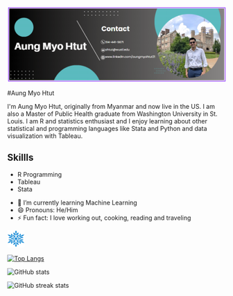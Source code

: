![Statistics and R Programming](https://github.com/aungmyohtut21/aungmyohtut21/blob/main/Banner.png)

#Aung Myo Htut

I'm Aung Myo Htut, originally from Myanmar and now live in the US. I am also a Master of Public Health graduate from Washington University in St. Louis. I am R and statistics enthusiast and I enjoy learning about other statistical and programming languages like Stata and Python and data visualization with Tableau.

## Skillls 
* R Programming
* Tableau
* Stata

- 🌱 I’m currently learning Machine Learning 
- 😄 Pronouns: He/Him 
- ⚡ Fun fact: I love working out, cooking, reading and traveling 


<a href='https://archiveprogram.github.com/'><img src='https://raw.githubusercontent.com/acervenky/animated-github-badges/master/assets/acbadge.gif' width='40' height='40'></a> 

[![Top Langs](https://github-readme-stats.vercel.app/api/top-langs/?username=aungmyohtut21)](https://github.com/anuraghazra/github-readme-stats)

![GitHub stats](https://github-readme-stats.vercel.app/api?username=aungmyohtut21&show_icons=true)  

![GitHub streak stats](https://streak-stats.demolab.com/?user=aungmyohtut21)  






